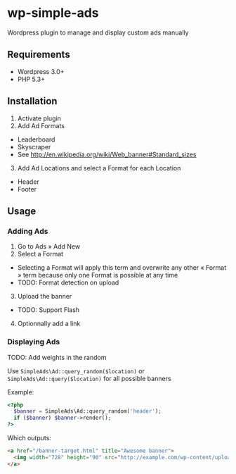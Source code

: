 # wp-simple-ads

Wordpress plugin to manage and display custom ads manually

## Requirements

 * Wordpress 3.0+
 * PHP 5.3+

## Installation

 1. Activate plugin
 2. Add Ad Formats
   * Leaderboard
   * Skyscraper
   * See http://en.wikipedia.org/wiki/Web_banner#Standard_sizes
 3. Add Ad Locations and select a Format for each Location
   * Header
   * Footer

## Usage

### Adding Ads

 1. Go to Ads » Add New
 2. Select a Format
   * Selecting a Format will apply this term and overwrite any other « Format » term because only one Format is possible at any time
   * TODO: Format detection on upload
 3. Upload the banner
   * TODO: Support Flash
 4. Optionnally add a link

### Displaying Ads

TODO: Add weights in the random

Use `SimpleAds\Ad::query_random($location)` or `SimpleAds\Ad::query($location)` for all possible banners

Example: 
```php
<?php
  $banner = SimpleAds\Ad::query_random('header');
  if ($banner) $banner->render();
?>
```

Which outputs:

```html
<a href="/banner-target.html" title="Awesome banner">
  <img width="728" height="90" src="http://example.com/wp-content/uploads/2012/05/banner.png" class="attachment-ad-leaderboard" alt="Awesome banner">
</a>
```